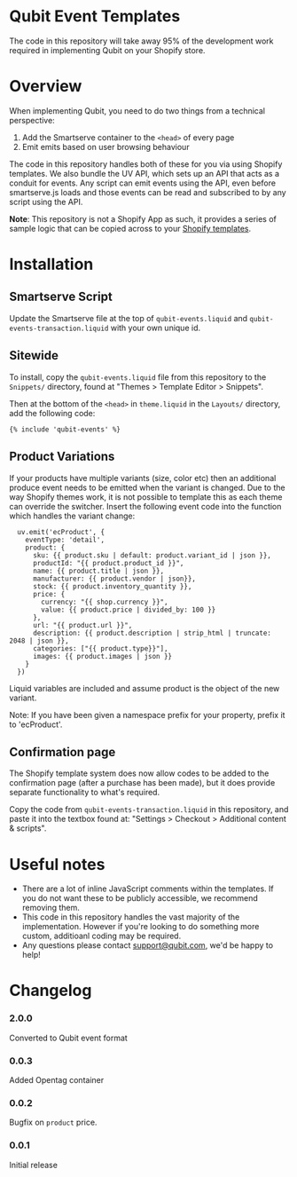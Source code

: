 Qubit Event Templates
====================================
The code in this repository will take away 95% of the development work required in implementing Qubit on your Shopify store.

# Overview

When implementing Qubit, you need to do two things from a technical perspective:

1. Add the Smartserve container to the `<head>` of every page
2. Emit emits based on user browsing behaviour

The code in this repository handles both of these for you via using Shopify templates. We also bundle the UV API, which sets up an API that acts as a conduit for events. Any script can emit events using the API, even before smartserve.js loads and those events can be read and subscribed to by any script using the API.

__Note__: This repository is not a Shopify App as such, it provides a series of sample logic that can be copied across to your [Shopify templates](http://docs.shopify.com/themes).


# Installation

## Smartserve Script

Update the Smartserve file at the top of `qubit-events.liquid` and `qubit-events-transaction.liquid` with your own unique id.

## Sitewide

To install, copy the `qubit-events.liquid` file from this repository to the `Snippets/` directory, found at "Themes > Template Editor > Snippets".

Then at the bottom of the `<head>` in `theme.liquid` in the `Layouts/` directory, add the following code:

```liquid
{% include 'qubit-events' %}
```
## Product Variations

If your products have multiple variants (size, color etc) then an additional produce event needs to be emitted when the variant is changed. Due to the way Shopify themes work, it is not possible to template this as each theme can override the switcher. Insert the following event code into the function which handles the variant change:
```
  uv.emit('ecProduct', {
    eventType: 'detail',
    product: {
      sku: {{ product.sku | default: product.variant_id | json }},
      productId: "{{ product.product_id }}",
      name: {{ product.title | json }},
      manufacturer: {{ product.vendor | json}},
      stock: {{ product.inventory_quantity }},
      price: {
        currency: "{{ shop.currency }}",
        value: {{ product.price | divided_by: 100 }}
      },
      url: "{{ product.url }}",
      description: {{ product.description | strip_html | truncate: 2048 | json }},
      categories: ["{{ product.type}}"],
      images: {{ product.images | json }}
    }
  })
```
Liquid variables are included and assume product is the object of the new variant.

Note: If you have been given a namespace prefix for your property, prefix it to 'ecProduct'.

## Confirmation page

The Shopify template system does now allow codes to be added to the confirmation page (after a purchase has been made), but it does provide separate functionality to what's required.

Copy the code from `qubit-events-transaction.liquid` in this repository, and paste it into the textbox found at: "Settings > Checkout > Additional content & scripts".



# Useful notes

* There are a lot of inline JavaScript comments within the templates. If you do not want these to be publicly accessible, we recommend removing them.
* This code in this repository handles the vast majority of the implementation. However if you're looking to do something more custom, additioanl coding may be required.
* Any questions please contact [support@qubit.com](mailto:support@qubit.com), we'd be happy to help!



# Changelog

### 2.0.0
Converted to Qubit event format

### 0.0.3
Added Opentag container

### 0.0.2
Bugfix on `product` price.

### 0.0.1
Initial release

